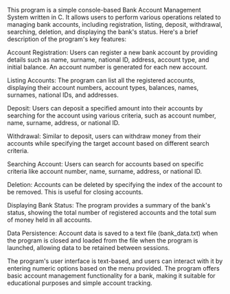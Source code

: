 This program is a simple console-based Bank Account Management System written in C. It allows users to perform various operations related to managing bank accounts, including registration, listing, deposit, withdrawal, searching, deletion, and displaying the bank's status. Here's a brief description of the program's key features:

Account Registration: Users can register a new bank account by providing details such as name, surname, national ID, address, account type, and initial balance. An account number is generated for each new account.

Listing Accounts: The program can list all the registered accounts, displaying their account numbers, account types, balances, names, surnames, national IDs, and addresses.

Deposit: Users can deposit a specified amount into their accounts by searching for the account using various criteria, such as account number, name, surname, address, or national ID.

Withdrawal: Similar to deposit, users can withdraw money from their accounts while specifying the target account based on different search criteria.

Searching Account: Users can search for accounts based on specific criteria like account number, name, surname, address, or national ID.

Deletion: Accounts can be deleted by specifying the index of the account to be removed. This is useful for closing accounts.

Displaying Bank Status: The program provides a summary of the bank's status, showing the total number of registered accounts and the total sum of money held in all accounts.

Data Persistence: Account data is saved to a text file (bank_data.txt) when the program is closed and loaded from the file when the program is launched, allowing data to be retained between sessions.

The program's user interface is text-based, and users can interact with it by entering numeric options based on the menu provided. The program offers basic account management functionality for a bank, making it suitable for educational purposes and simple account tracking.
